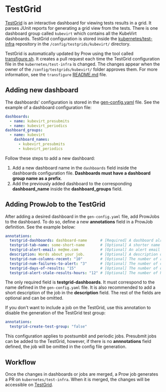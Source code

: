 # TestGrid

[TestGrid](https://testgrid.k8s.io) is an interactive dashboard for viewing tests results in a grid. It parses JUnit reports for generating a grid view from the tests.
There is one dashboard group called `kubevirt` which contains all the KubeVirt dashboards.
TestGrid configuration is stored inside the [kubernetes/test-infra](https://github.com/kubernetes/test-infra/tree/master/config/testgrids/kubevirt) repository in the `/config/testgrids/kubevirt/` directory.

TestGrid is automatically updated by Prow using the tool called [transfigure.sh](https://github.com/kubernetes/test-infra/tree/master/testgrid/cmd/transfigure).
It creates a pull request each time the TestGrid configuration file in the `kubernetes/test-infra` is changed. The changes appear when the owner of the `/config/testgrids/kubevirt/` folder approves them. For more information, see the `transfigure` [README.md](https://github.com/kubernetes/test-infra/blob/master/testgrid/cmd/transfigure/README.md) file.

## Adding new dashboard

The dashboards' configuration is stored in the [gen-config.yaml](https://github.com/kubevirt/project-infra/tree/master/github/ci/testgrid/gen-config.yaml) file. See the example of a dashboard configuration file:
```yaml
dashboards:
  - name: kubevirt_presubmits
  - name: kubevirt_periodics
dashboard_groups:
  - name: kubevirt
    dashboard_names:
      - kubevirt_presubmits
      - kubevirt_periodics
```
Follow these steps to add a new dashboard:

1. Add a new dashboard name in the `dashboards` field inside the dashboards configuration file. **Dashboards must have a dashboard group name as a prefix**.
2. Add the previously added dashboard to the corresponding **dashboard_name** inside the **dashboard_groups** field.

## Adding ProwJob to the TestGrid

After adding a desired dashboard in the `gen-config.yaml` file, add ProwJobs to the dashboard. To do so, define a new **annotations** field in a ProwJob definition. See the example below:
```yaml
annotations:
  testgrid-dashboards: dashboard-name      # [Required] A dashboard already defined in a config.yaml.
  testgrid-tab-name: some-short-name       # [Optional] A shorter name for the tab. If omitted, just uses the job name.
  testgrid-alert-email: me@me.com          # [Optional] An alert email that will be applied to the tab created in the first dashboard specified in testgrid-dashboards.
  description: Words about your job.       # [Optional] A description of your job. If omitted, only the job name is used.
  testgrid-num-columns-recent: "10"        # [Optional] The number of runs in a row that can be omitted before the run is considered stale. The default value is 10.
  testgrid-num-failures-to-alert: "3"      # [Optional] The number of continuous failures before sending an email. The default value is 3.
  testgrid-days-of-results: "15"           # [Optional] The number of days for which the results are visible. The default value is 15.
  testgrid-alert-stale-results-hours: "12" # [Optional] The number of hours that pass with no results after which the email is sent. The default value is 12.
```

The only required field is **testgrid-dashboards**. It must correspond to the name defined in the `gen-config.yaml` file. It is also recommended to add a short description of the job in the **description** field.
The rest of the fields are optional and can be omitted.

If you don't want to include a job on the TestGrid, use this annotation to disable the generation of the TestGrid test group:
```yaml
annotations:
  testgrid-create-test-group: "false"
```

This configuration applies to postsumbit and periodic jobs. Presubmit jobs can be added to the TestGrid, however, if there is no **annnotations** field defined, the job will be omitted in the config file generation.

## Workflow

Once the changes in dashboards or jobs are merged, a Prow job generates a PR on `kubernetes/test-infra`. When it is merged, the changes will be accessible on [TestGrid](https://testgrid.k8s.io).
